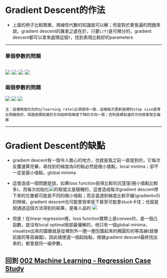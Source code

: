# Gradient Descent的作法
-	上面的例子比較簡單，用線性代數的知識就可以解；但是對於更普遍的問題來說，gradient descent的厲害之處在於，只要`L(f)`是可微分的，gradient descent都可以拿來處理這個`f`，找到表現比較好的parameters
---
### 單個參數的問題
![](Pasted%20image%2016.png)
![](Pasted%20image%2018.png)
![](Pasted%20image%2019.png)
![](Pasted%20image%2020.png)
---

### 兩個參數的問題
![](Pasted%20image%2021.png)
![](Pasted%20image%2022.png)
![](Pasted%20image%2023.png)

	注：這裡兩個方向的η(learning rate)必須保持一致，這樣每次更新座標的step size是等比例縮放的，保證座標前進的方向始終和梯度下降的方向一致；否則座標前進的方向將會發生偏移		
---
# Gradient Descent的缺點
- gradient descent有一個令人擔心的地方，也就是我之前一直提到的，它每次反覆運算完畢，尋找到的梯度為0的點必然是極小值點，local minima；卻不一定是最小值點，global minima

- 這會造成一個問題是說，如果loss function長得比較坑坑窪窪(極小值點比較多)，而每次初始化![](Pasted%20image%2024.png)的取值又是隨機的，這會造成每次gradient descent停下來的位置都可能是不同的極小值點；而且當遇到梯度比較平緩(gradient≈0)的時候，gradient descent也可能會效率低下甚至可能會stuck卡住；也就是說通過這個方法得到的結果，是看人品的
![](Pasted%20image%2025.png)
 -	但是！在linear regression裡，loss function實際上是convex的，是一個凸函數，是沒有local optimal局部最優解的，他只有一個global minima，visualize出來的圖像就是從裡到外一圈一圈包圍起來的橢圓形的等高線(就像前面的等高線圖)，因此隨便選一個起始點，根據gradient descent最終找出來的，都會是同一組參數。
	
## 回到 [002 Machine Learning - Regression Case Study](002%20Machine%20Learning%20-%20Regression%20Case%20Study.md)